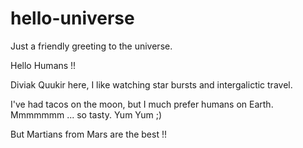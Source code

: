 # hello-universe
Just a friendly greeting to the universe. 

Hello Humans !!

Diviak Quukir here, I like watching star bursts and intergalictic travel.

I've had tacos on the moon, but I much prefer humans on Earth. 
Mmmmmmm ... so tasty.  Yum Yum ;) 

But Martians from Mars are the best !!
